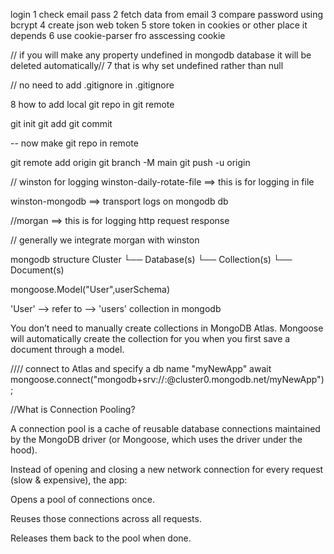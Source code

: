 login
1 check email pass
2 fetch data from email
3 compare password using bcrypt
4 create json web token
5 store token in cookies or other place it depends
6 use cookie-parser fro asscessing cookie

// if you will make any property undefined in mongodb database it will be deleted automatically//
7 that is why set undefined rather than null

// no need to add .gitignore in .gitignore

8 how to add local git repo in git remote

git init
git add
git commit

-- now make git repo in remote

git remote add origin <remote url>
git branch -M main
git push -u origin <branch name>

// winston for logging
winston-daily-rotate-file ==> this is for logging in file

winston-mongodb ==> transport logs on mongodb db

//morgan ==> this is for logging http request response

// generally we integrate morgan with winston

mongodb structure
Cluster
└── Database(s)
└── Collection(s)
└── Document(s)

mongoose.Model("User",userSchema)

'User' --> refer to --> 'users' collection in mongodb

You don’t need to manually create collections in MongoDB Atlas.
Mongoose will automatically create the collection for you when you first save a document through a model.

//// connect to Atlas and specify a db name "myNewApp"
await mongoose.connect("mongodb+srv://<username>:<password>@cluster0.mongodb.net/myNewApp");

//What is Connection Pooling?

A connection pool is a cache of reusable database connections maintained by the MongoDB driver (or Mongoose, which uses the driver under the hood).

Instead of opening and closing a new network connection for every request (slow & expensive), the app:

Opens a pool of connections once.

Reuses those connections across all requests.

Releases them back to the pool when done.
